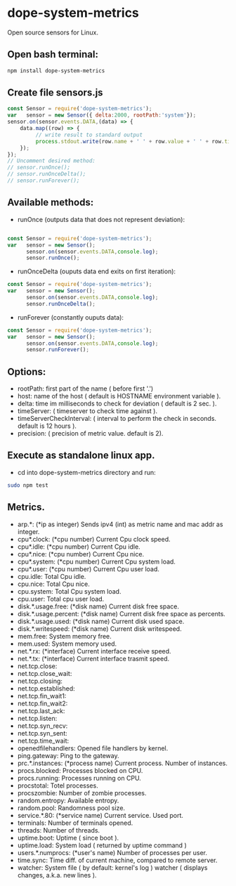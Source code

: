 # dope-system-metrics
Open source sensors for Linux. 


## Open bash terminal:

```bash
npm install dope-system-metrics
```

## Create file sensors.js

```javascript
const Sensor = require('dope-system-metrics');
var   sensor = new Sensor({ delta:2000, rootPath:'system'});
sensor.on(sensor.events.DATA,(data) => {
    data.map((row) => {
         // write result to standard output
         process.stdout.write(row.name + ' ' + row.value + ' ' + row.time  + "\n");
    });
});
// Uncomment desired method:
// sensor.runOnce();
// sensor.runOnceDelta();
// sensor.runForever();
```
## Available methods:
- runOnce (outputs data that does not represent deviation):
```javascript

const Sensor = require('dope-system-metrics');
var   sensor = new Sensor();
      sensor.on(sensor.events.DATA,console.log);
      sensor.runOnce();
```
- runOnceDelta (ouputs data end exits on first iteration):
```javascript
const Sensor = require('dope-system-metrics');
var   sensor = new Sensor();
      sensor.on(sensor.events.DATA,console.log);
      sensor.runOnceDelta();
```

- runForever (constantly ouputs data):
```javascript
const Sensor = require('dope-system-metrics');
var   sensor = new Sensor();
      sensor.on(sensor.events.DATA,console.log);
      sensor.runForever();
```

## Options:
- rootPath: first part of the name ( before first '.')
- host: name of the host ( default is HOSTNAME environment variable ).
- delta: time im milliseconds to check for deviation ( default is 2 sec. ).
- timeServer: ( timeserver to check time against ).
- timeServerCheckInterval: ( interval to perform the check in seconds. default is 12 hours ).
- precision: ( precision of metric value. default is 2).

## Execute as standalone linux app.
- cd into dope-system-metrics directory and run: 
```bash
sudo npm test
```
## Metrics.
- arp.*: (*ip as integer) Sends ipv4 (int) as metric name and mac addr as integer.
- cpu*.clock: (*cpu number) Current Cpu clock speed.
- cpu*.idle: (*cpu number) Current Cpu idle.
- cpu*.nice: (*cpu number) Current Cpu nice.
- cpu*.system: (*cpu number) Current Cpu system load.
- cpu*.user: (*cpu number) Current Cpu user load.
- cpu.idle: Total Cpu idle.
- cpu.nice: Total Cpu nice.
- cpu.system: Total Cpu system load.
- cpu.user: Total cpu user load.
- disk.*.usage.free: (*disk name) Current disk free space.
- disk.*.usage.percent: (*disk name) Current disk free space as percents.
- disk.*.usage.used: (*disk name) Current disk used space.
- disk.*.writespeed: (*disk name) Current disk writespeed.
- mem.free: System memory free.
- mem.used: System memory used.
- net.*.rx: (*interface) Current interface receive speed.
- net.*.tx: (*interface) Current interface trasmit speed.
- net.tcp.close: 
- net.tcp.close_wait:
- net.tcp.closing:
- net.tcp.established:
- net.tcp.fin_wait1:
- net.tcp.fin_wait2:
- net.tcp.last_ack:
- net.tcp.listen:
- net.tcp.syn_recv:
- net.tcp.syn_sent:
- net.tcp.time_wait:
- openedfilehandlers: Opened file handlers by kernel.
- ping.gateway: Ping to the gateway.
- prc.*.instances: (*process name) Current process. Number of instances.
- procs.blocked: Processes blocked on CPU.
- procs.running: Processes running on CPU.
- procstotal: Totel processes.
- procszombie: Number of zombie processes.
- random.entropy: Available entropy.
- random.pool: Randomness pool size.
- service.*.80: (*service name) Current service. Used port.
- terminals: Number of terminals opened.
- threads: Number of threads.
- uptime.boot: Uptime ( since boot ).
- uptime.load: System load ( returned by uptime command )
- users.*.numprocs: (*user's name) Number of processes per user.
- time.sync: Time diff. of current machine, compared to remote server.
- watcher: System file ( by default: kernel's log ) watcher ( displays changes, a.k.a. new lines ).  

